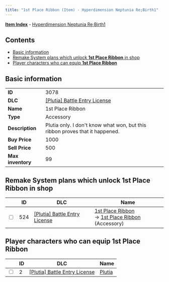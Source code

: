 ```yaml
---
title: "1st Place Ribbon (Item) - Hyperdimension Neptunia Re;Birth1"
---
```


[**Item Index**](/neptunia/rb1/item/index.html) - [Hyperdimension Neptunia Re;Birth1](/neptunia/rb1)

## Contents

- [Basic information](#basic-information)
- [Remake System plans which unlock **1st Place Ribbon** in shop](#remake-system-plans-which-unlock-1st-place-ribbon-in-shop)
- [Player characters who can equip **1st Place Ribbon**](#player-characters-who-can-equip-1st-place-ribbon)

## Basic information

|   |   |
| -- | -- |
| **ID** | 3078 |
| **DLC** | [[Plutia] Battle Entry License](/neptunia/rb1/dlc/7-plutia.html) |
| **Name** | 1st Place Ribbon |
| **Type** | Accessory |
| **Description** | Plutia only. I don't know what won, but this ribbon proves that it happened. |
| **Buy Price** | 1000 |
| **Sell Price** | 500 |
| **Max inventory** | 99 |


## Remake System plans which unlock **1st Place Ribbon** in shop

|    | ID | DLC | Name |
| -- | -- | --- | ---- |
| <input type="checkbox" id="rb1-remake-7-524" class="trackbox" /> | 524 | [[Plutia] Battle Entry License](/neptunia/rb1/dlc/7-plutia.html) | [1st Place Ribbon](/neptunia/rb1/remake/7-524-1st-place-ribbon.html)<br /> → [1st Place Ribbon](/neptunia/rb1/item/7-3078-1st-place-ribbon.html) (Accessory) |


## Player characters who can equip **1st Place Ribbon**

|    | ID | DLC | Name |
| -- | -- | --- | ---- |
| <input type="checkbox" id="rb1-player-7-2" class="trackbox" /> | 2 | [[Plutia] Battle Entry License](/neptunia/rb1/dlc/7-plutia.html) | [Plutia](/neptunia/rb1/player/7-2-plutia.html) |
